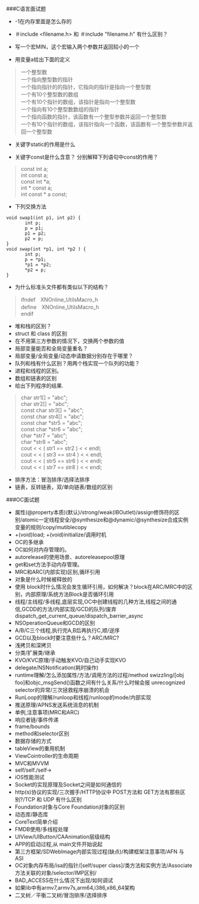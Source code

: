 ###C语言面试题

* -1在内存里面是怎么存的

* ＃include <filename.h> 和 ＃include "filename.h" 有什么区别？

* 写一个宏MIN，这个宏输入两个参数并返回较小的一个

* 用变量a给出下面的定义  
> 一个整型数  
一个指向整型数的指针  
一个指向指针的的指针，它指向的指针是指向一个整型数  
一个有10个整型数的数组  
一个有10个指针的数组，该指针是指向一个整型数  
一个指向有10个整型数数组的指针  
一个指向函数的指针，该函数有一个整型参数并返回一个整型数  
一个有10个指针的数组，该指针指向一个函数，该函数有一个整型参数并返回一个整型数  

* 关键字static的作用是什么

* 关键字const是什么含意？ 分别解释下列语句中const的作用？
> const int a;  
int const a;  
const int *a;  
int * const a;  
int const * a const;  

* 下列交换方法

 ````
 void swap1(int p1, int p2) {
    	int p;
    	p = p1;
    	p1 = p2;
    	p2 = p;
}
void swap(int *p1, int *p2 ) {  
    	int p;  
    	p = *p1;  
    	*p1 = *p2;  
    	*p2 = p;  
}
  ````  

* 为什么标准头文件都有类似以下的结构？
> ifndef　XNOnline_UtilsMacro_h  
 define　XNOnline_UtilsMacro_h  
 endif 
 
* 堆和栈的区别？
* struct 和 class 的区别
* 在不用第三方参数的情况下，交换两个参数的值
* 局部变量能否和全局变量重名？ 
* 局部变量/全局变量/动态申请数据分别存在于哪里？
* 队列和栈有什么区别？用两个栈实现一个队列的功能？
* 进程和线程的区别。
* 数组和链表的区别
* 给出下列程序的结果. 
> char str1[] = "abc";   
char str2[] = "abc";   
const char str3[] = "abc";   
const char str4[] = "abc";   
const char *str5 = "abc";   
const char *str6 = "abc";   
char *str7 = "abc";   
char *str8 = "abc";   
cout < < ( str1 == str2 ) < < endl;   
cout < < ( str3 == str4 ) < < endl;   
cout < < ( str5 == str6 ) < < endl;   
cout < < ( str7 == str8 ) < < endl;

* 排序方法：冒泡排序/选择法排序
* 链表，反转链表，双/单向链表/数组的区别

###OC面试题

* 属性(@property本质)(默认)/strong/weak(IBOutlet)/assign修饰符的区别/atomic一定线程安全/@synthesize和@dynamic/@synthesize合成实例变量的规则/copy/mutiblecopy
* +(void)load; +(void)initialize/调用时机
* OC的多继承
* OC如何对内存管理的。
* autorelease的使用场景、autoreleasepool原理
* get和set方法手动内存管理。
* MRC和ARC(内部实现)区别,循环引用
* 对象是什么时候被释放的
* 使用 block时什么情况会发生循环引用，如何解决？block在ARC/MRC中的区别，内部原理/系统方法Block是否循环引用
* 线程/主线程/多线程,底层实现,OC中创建线程的几种方法,线程之间的通信,GCDD的方法/内部实现/GCD的队列/废弃dispatch_get_current_queue/dispatch_barrier_async
* NSOperationQueue和GCD的区别
* A/B/C三个线程,执行完A,B后再执行C,顺/逆序
* GCD以及block时要注意些什么？ARC/MRC?
* 浅拷贝和深拷贝
* 分类/扩展类/继承
* KVO/KVC原理/手动触发KVO/自己动手实现KVO
* delegate/NSNotification(耗时操作)
* runtime理解/怎么添加属性/方法/调用方法的过程/method swizzling/[obj foo]和objc_msgSend()函数之间有什么关系/什么时候会报 unrecognized selector的异常/三次拯救程序崩溃的机会
* RunLoop的理解/runloop和线程/runloop的mode/内部实现
* 推送原理/APNS发送系统消息的机制
* 单例,注意事项(MRC和ARC)
* 响应者链/事件传递
* frame/bounds
* method和selector区别
* 数据存储的方式
* tableView的重用机制
* ViewCointroller的生命周期
* MVC和MVVM
* self/self./self->
* iOS性能测试
* Socket的实现原理及Socket之间是如何通信的
* http(s)协议的实现/三次握手/HTTP协议中 POST方法和 GET方法有那些区别?/TCP 和 UDP 有什么区别
* Foundation对象与Core Foundation对象的区别
* 动态库/静态库
* CoreText简单介绍
* FMDB使用/多线程处理
* UIView/UIButton/CAAnimation层级结构
* APP的启动过程,从 main文件开始说起
* 第三方框架/SDWebImage内部实现过程(缺点)/构建框架注意事项/AFN 与 ASI
* OC对象内存布局/isa的指针/[self/super class]/类方法和实例方法/Associate方法关联的对象/selector/IMP区别/
* BAD_ACCESS在什么情况下出现/如何调试
* 如果lib中有armv7,armv7s,arm64,i386,x86_64架构 
* 二叉树／平衡二叉树/冒泡排序/选择排序